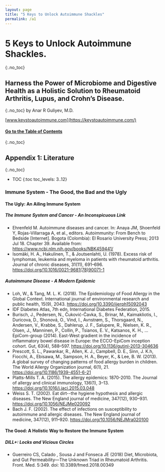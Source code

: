 ```yaml
---
layout: page
title: "5 Keys to Unlock Autoimmune Shackles"
permalink: /a1
---
```


# 5 Keys to Unlock Autoimmune Shackles.
{:.no_toc}
## Harness the Power of Microbiome and Digestive Health as a Holistic Solution to Rheumatoid Arthritis, Lupus, and Crohn’s Disease.
{:.no_toc}
by Anar R Guliyev, M.D.

[www.keystoautoimmune.com](https://keystoautoimmune.com/)

#### [Go to the Table of Contents](README.md)
{:.no_toc}
## Appendix 1: Literature
{:.no_toc}

* TOC
{:toc toc_levels: 3..12}


### Immune System - The Good, the Bad and the Ugly

#### The Ugly: An Ailing Immune System

##### <a name="1" /> The Immune System and Cancer - An Inconspicuous Link

- Ehrenfeld M. Autoimmune diseases and cancer. In: Anaya JM, Shoenfeld Y, Rojas-Villarraga A, et al., editors. Autoimmunity: From Bench to Bedside [Internet]. Bogota (Colombia): El Rosario University Press; 2013 Jul 18. Chapter 39. Available from: <https://www.ncbi.nlm.nih.gov/books/NBK459441/> 
- Isomäki, H. A., Hakulinen, T., & Joutsenlahti, U. (1978). Excess risk of lymphomas, leukemia and myeloma in patients with rheumatoid arthritis. Journal of chronic diseases, 31(11), 691–696. <https://doi.org/10.1016/0021-9681(78)90071-1> 

##### <a name="2" /> Autoimmune Disease - A Modern Epidemic


- Loh, W., & Tang, M. L. K. (2018). The Epidemiology of Food Allergy in the Global Context. International journal of environmental research and public health, 15(9), 2043. <https://doi.org/10.3390/ijerph15092043> 
- IDF Diabetes Atlas, 7th edn, International Diabetes Federation, 2015.
- Burisch, J., Pedersen, N., Čuković-Čavka, S., Brinar, M., Kaimakliotis, I., Duricova, D., Shonová, O., Vind, I., Avnstrøm, S., Thorsgaard, N., Andersen, V., Krabbe, S., Dahlerup, J. F., Salupere, R., Nielsen, K. R., Olsen, J., Manninen, P., Collin, P., Tsianos, E. V., Katsanos, K. H., … EpiCom-group (2014). East-West gradient in the incidence of inflammatory bowel disease in Europe: the ECCO-EpiCom inception cohort. Gut, 63(4), 588–597. <https://doi.org/10.1136/gutjnl-2013-304636> 
- Prescott, S. L., Pawankar, R., Allen, K. J., Campbell, D. E., Sinn, J. K.h, Fiocchi, A., Ebisawa, M., Sampson, H. A., Beyer, K., & Lee, B. W. (2013). A global survey of changing patterns of food allergy burden in children. The World Allergy Organization journal, 6(1), 21. <https://doi.org/10.1186/1939-4551-6-21> 
- Platts-Mills T. A. (2015). The allergy epidemics: 1870-2010. The Journal of allergy and clinical immunology, 136(1), 3–13. <https://doi.org/10.1016/j.jaci.2015.03.048> 
- Weiss S. T. (2002). Eat dirt--the hygiene hypothesis and allergic diseases. The New England journal of medicine, 347(12), 930–931. <https://doi.org/10.1056/NEJMe020092> 
- Bach J. F. (2002). The effect of infections on susceptibility to autoimmune and allergic diseases. The New England journal of medicine, 347(12), 911–920. <https://doi.org/10.1056/NEJMra020100> 

#### The Good: A Holistic Way to Restore the Immune System 

##### <a name="3" /> DILL+: Locks and Vicious Circles

- Guerreiro CS, Calado  , Sousa J and Fonseca JE (2018) Diet, Microbiota, and Gut Permeability—The Unknown Triad in Rheumatoid Arthritis. Front. Med. 5:349. doi: 10.3389/fmed.2018.00349 



